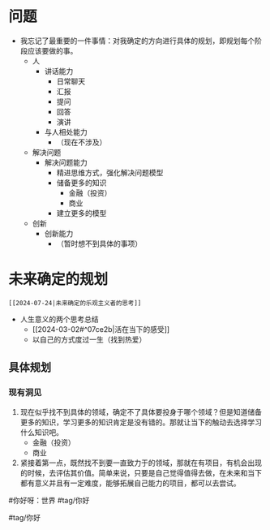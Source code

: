 # 问题

 - 我忘记了最重要的一件事情：对我确定的方向进行具体的规划，即规划每个阶段应该要做的事。
	- 人
		-  讲话能力
			- 日常聊天
			- 汇报
			- 提问
			- 回答
			- 演讲
		- 与人相处能力
			- （现在不涉及）
	- 解决问题
		- 解决问题能力
			- 精进思维方式，强化解决问题模型
			- 储备更多的知识
				- 金融（投资）
				- 商业
			- 建立更多的模型
	- 创新
		- 创新能力
			- （暂时想不到具体的事项）

# 未来确定的规划

	[[2024-07-24|未来确定的乐观主义者的思考]] 
- 人生意义的两个思考总结
	- [[2024-03-02#^07ce2b|活在当下的感受]] 
	-  以自己的方式度过一生（找到热爱）

## 具体规划

### 现有洞见

1. 现在似乎找不到具体的领域，确定不了具体要投身于哪个领域？但是知道储备更多的知识，学习更多的知识肯定是没有错的。那就让当下的触动去选择学习什么知识吧。
	- 金融（投资）
	- 商业
2. 紧接着第一点，既然找不到要一直致力于的领域，那就在有项目，有机会出现的时候，去评估其价值。简单来说，只要是自己觉得值得去做，在未来和当下都有意义并且有一定难度，能够拓展自己能力的项目，都可以去尝试。


#你好呀：世界
#tag/你好

#tag/你好 

